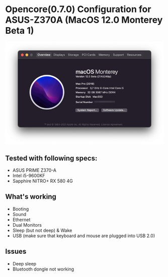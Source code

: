 # Opencore(0.7.0) Configuration for ASUS-Z370A (MacOS 12.0 Monterey Beta 1)

![About](about.png)

## Tested with following specs:

- ASUS PRIME Z370-A
- Intel i5-9600KF
- Sapphire NITRO+ RX 580 4G

## What's working
- Booting
- Sound
- Ethernet
- Dual Monitors
- Sleep (but not deep) & Wake
- USB (make sure that keyboard and mouse are plugged into USB 2.0)

## Issues
- Deep sleep
- Bluetooth dongle not working
